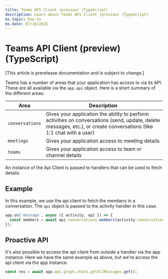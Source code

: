 ```yaml
---
title: Teams API Client (preview) (TypeScript)
description: Learn about Teams API Client (preview) (TypeScript)
ms.topic: how-to
ms.date: 07/16/2025
---
```


# Teams API Client (preview) (TypeScript)

[This article is prerelease documentation and is subject to change.]

Teams has a number of areas that your application has access to via its API. These are all available via the `app.api` object. Here is a short summary of the different areas:

| Area | Description |
|------|-------------|
| `conversations` | Gives your application the ability to perform activities on conversations (send, update, delete messages, etc.), or create conversations (like 1:1 chat with a user) |
| `meetings` | Gives your application access to meeting details |
| `teams` | Gives your application access to team or channel details |


An instance of the Api Client is passed to handlers that can be used to fetch details:

## Example

In this example, we use the api client to fetch the members in a conversation. The `api` object is passed to the activity handler in this case.

```typescript
app.on('message', async ({ activity, api }) => {
  const members = await api.conversations.members(activity.conversation.id).get();
});
```

## Proactive API

It's also possible to access the api client from outside a handler via the app instance. Here we have the same example as above, but we're access the api client via the app instance.

```typescript
const res = await app.api.graph.chats.getAllMessages.get();
```

